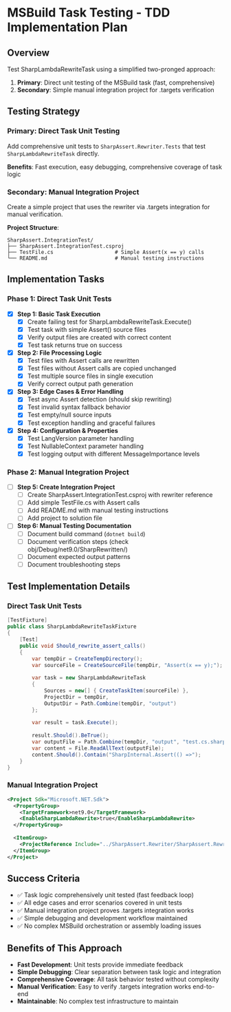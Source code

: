 # MSBuild Task Testing - TDD Implementation Plan

## Overview
Test SharpLambdaRewriteTask using a simplified two-pronged approach:
1. **Primary**: Direct unit testing of the MSBuild task (fast, comprehensive)
2. **Secondary**: Simple manual integration project for .targets verification

## Testing Strategy

### Primary: Direct Task Unit Testing
Add comprehensive unit tests to `SharpAssert.Rewriter.Tests` that test `SharpLambdaRewriteTask` directly.

**Benefits**: Fast execution, easy debugging, comprehensive coverage of task logic

### Secondary: Manual Integration Project  
Create a simple project that uses the rewriter via .targets integration for manual verification.

**Project Structure**:
```
SharpAssert.IntegrationTest/
├── SharpAssert.IntegrationTest.csproj
├── TestFile.cs                    # Simple Assert(x == y) calls
└── README.md                      # Manual testing instructions
```

## Implementation Tasks

### Phase 1: Direct Task Unit Tests
- [x] **Step 1: Basic Task Execution**
  - [x] Create failing test for SharpLambdaRewriteTask.Execute()
  - [x] Test task with simple Assert() source files
  - [x] Verify output files are created with correct content
  - [x] Test task returns true on success

- [x] **Step 2: File Processing Logic**
  - [x] Test files with Assert calls are rewritten
  - [x] Test files without Assert calls are copied unchanged
  - [x] Test multiple source files in single execution
  - [x] Verify correct output path generation

- [x] **Step 3: Edge Cases & Error Handling**
  - [x] Test async Assert detection (should skip rewriting)
  - [x] Test invalid syntax fallback behavior
  - [x] Test empty/null source inputs
  - [x] Test exception handling and graceful failures

- [x] **Step 4: Configuration & Properties**
  - [x] Test LangVersion parameter handling
  - [x] Test NullableContext parameter handling
  - [x] Test logging output with different MessageImportance levels

### Phase 2: Manual Integration Project
- [ ] **Step 5: Create Integration Project**
  - [ ] Create SharpAssert.IntegrationTest.csproj with rewriter reference
  - [ ] Add simple TestFile.cs with Assert calls
  - [ ] Add README.md with manual testing instructions
  - [ ] Add project to solution file

- [ ] **Step 6: Manual Testing Documentation**
  - [ ] Document build command (`dotnet build`)
  - [ ] Document verification steps (check obj/Debug/net9.0/SharpRewritten/)
  - [ ] Document expected output patterns
  - [ ] Document troubleshooting steps

## Test Implementation Details

### Direct Task Unit Tests
```csharp
[TestFixture]
public class SharpLambdaRewriteTaskFixture
{
    [Test]
    public void Should_rewrite_assert_calls()
    {
        var tempDir = CreateTempDirectory();
        var sourceFile = CreateSourceFile(tempDir, "Assert(x == y);");
        
        var task = new SharpLambdaRewriteTask 
        {
            Sources = new[] { CreateTaskItem(sourceFile) },
            ProjectDir = tempDir,
            OutputDir = Path.Combine(tempDir, "output")
        };
        
        var result = task.Execute();
        
        result.Should().BeTrue();
        var outputFile = Path.Combine(tempDir, "output", "test.cs.sharp.g.cs");
        var content = File.ReadAllText(outputFile);
        content.Should().Contain("SharpInternal.Assert(() =>");
    }
}
```

### Manual Integration Project
```xml
<Project Sdk="Microsoft.NET.Sdk">
  <PropertyGroup>
    <TargetFramework>net9.0</TargetFramework>
    <EnableSharpLambdaRewrite>true</EnableSharpLambdaRewrite>
  </PropertyGroup>
  
  <ItemGroup>
    <ProjectReference Include="../SharpAssert.Rewriter/SharpAssert.Rewriter.csproj" />
  </ItemGroup>
</Project>
```

## Success Criteria
- ✅ Task logic comprehensively unit tested (fast feedback loop)
- ✅ All edge cases and error scenarios covered in unit tests
- ✅ Manual integration project proves .targets integration works
- ✅ Simple debugging and development workflow maintained
- ✅ No complex MSBuild orchestration or assembly loading issues

## Benefits of This Approach
- **Fast Development**: Unit tests provide immediate feedback
- **Simple Debugging**: Clear separation between task logic and integration
- **Comprehensive Coverage**: All task behavior tested without complexity
- **Manual Verification**: Easy to verify .targets integration works end-to-end
- **Maintainable**: No complex test infrastructure to maintain
